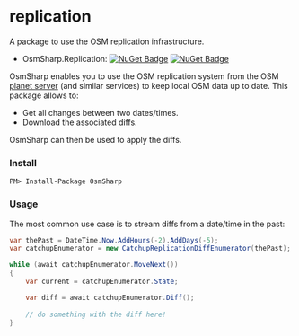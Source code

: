 # replication

A package to use the OSM replication infrastructure.

- OsmSharp.Replication: [![NuGet Badge](https://buildstats.info/nuget/OsmSharp.Replication)](https://www.nuget.org/packages/OsmSharp.Replication/) [![NuGet Badge](https://buildstats.info/nuget/OsmSharp.Replication?includePreReleases=true)](https://www.nuget.org/packages/OsmSharp.Replication)  

OsmSharp enables you to use the OSM replication system from the OSM [planet server](https://planet.openstreetmap.org/) (and similar services) to keep local OSM data up to date. This package allows to:

- Get all changes between two dates/times.
- Download the associated diffs.

OsmSharp can then be used to apply the diffs.

### Install

    PM> Install-Package OsmSharp


### Usage

The most common use case is to stream diffs from a date/time in the past:  

```csharp
var thePast = DateTime.Now.AddHours(-2).AddDays(-5);
var catchupEnumerator = new CatchupReplicationDiffEnumerator(thePast);

while (await catchupEnumerator.MoveNext())
{
    var current = catchupEnumerator.State;

    var diff = await catchupEnumerator.Diff();
    
    // do something with the diff here!
}
```
